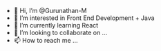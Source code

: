 - 👋 Hi, I’m @Gurunathan-M
- 👀 I’m interested in Front End Development + Java
- 🌱 I’m currently learning React
- 💞️ I’m looking to collaborate on ...
- 📫 How to reach me ...

<!---
Gurunathan-M/Gurunathan-M is a ✨ special ✨ repository because its `README.md` (this file) appears on your GitHub profile.
You can click the Preview link to take a look at your changes.
--->
